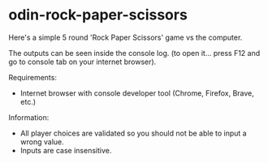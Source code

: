 # odin-rock-paper-scissors

Here's a simple 5 round 'Rock Paper Scissors' game vs the computer.


The outputs can be seen inside the console log. (to open it... press F12 and go to console tab on your internet browser).

Requirements:
- Internet browser with console developer tool (Chrome, Firefox, Brave, etc.)

Information:
- All player choices are validated so you should not be able to input a wrong value.
- Inputs are case insensitive.